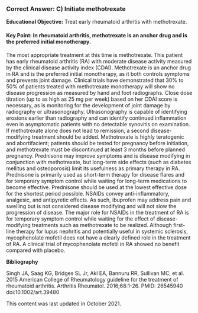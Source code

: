 
### Correct Answer: C) Initiate methotrexate 

**Educational Objective:** Treat early rheumatoid arthritis with methotrexate.

#### **Key Point:** In rheumatoid arthritis, methotrexate is an anchor drug and is the preferred initial monotherapy.

The most appropriate treatment at this time is methotrexate. This patient has early rheumatoid arthritis (RA) with moderate disease activity measured by the clinical disease activity index (CDAI). Methotrexate is an anchor drug in RA and is the preferred initial monotherapy, as it both controls symptoms and prevents joint damage. Clinical trials have demonstrated that 30% to 50% of patients treated with methotrexate monotherapy will show no disease progression as measured by hand and foot radiographs. Close dose titration (up to as high as 25 mg per week) based on her CDAI score is necessary, as is monitoring for the development of joint damage by radiography or ultrasonography. Ultrasonography is capable of identifying erosions earlier than radiography and can identify continued inflammation even in asymptomatic patients with no detectable synovitis on examination. If methotrexate alone does not lead to remission, a second disease-modifying treatment should be added. Methotrexate is highly teratogenic and abortifacient; patients should be tested for pregnancy before initiation, and methotrexate must be discontinued at least 3 months before planned pregnancy.
Prednisone may improve symptoms and is disease modifying in conjunction with methotrexate, but long-term side effects (such as diabetes mellitus and osteoporosis) limit its usefulness as primary therapy in RA. Prednisone is primarily used as short-term therapy for disease flares and for temporary symptom control while waiting for long-term medications to become effective. Prednisone should be used at the lowest effective dose for the shortest period possible.
NSAIDs convey anti-inflammatory, analgesic, and antipyretic effects. As such, ibuprofen may address pain and swelling but is not considered disease modifying and will not slow the progression of disease. The major role for NSAIDs in the treatment of RA is for temporary symptom control while waiting for the effect of disease-modifying treatments such as methotrexate to be realized.
Although first-line therapy for lupus nephritis and potentially useful in systemic sclerosis, mycophenolate mofetil does not have a clearly defined role in the treatment of RA. A clinical trial of mycophenolate mofetil in RA showed no benefit compared with placebo.

**Bibliography**

Singh JA, Saag KG, Bridges SL Jr, Akl EA, Bannuru RR, Sullivan MC, et al. 2015 American College of Rheumatology guideline for the treatment of rheumatoid arthritis. Arthritis Rheumatol. 2016;68:1-26. PMID: 26545940 doi:10.1002/art.39480

This content was last updated in October 2021.